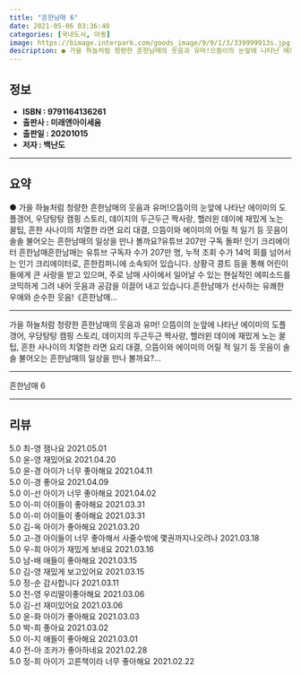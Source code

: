 ```yaml
---
title: "흔한남매 6"
date: 2021-05-06 03:36:48
categories: [국내도서, 아동]
image: https://bimage.interpark.com/goods_image/9/9/1/3/339999913s.jpg
description: ● 가을 하늘처럼 청량한 흔한남매의 웃음과 유머!으뜸이의 눈앞에 나타난 에이미의 도플갱어, 우당탕탕 캠핑 스토리, 데이지의 두근두근 짝사랑, 핼러윈 데이에 재밌게 노는 꿀팁, 흔한 사나이의 치열한 라면 요리 대결, 으뜸이와 에이미의 어릴 적 일기 등 웃음이 솔솔 불어오는 흔한남매의 일
---
```


## **정보**

- **ISBN : 9791164136261**
- **출판사 : 미래엔아이세움**
- **출판일 : 20201015**
- **저자 : 백난도**

------



## **요약**

●  가을 하늘처럼 청량한 흔한남매의 웃음과 유머!으뜸이의 눈앞에 나타난 에이미의 도플갱어, 우당탕탕 캠핑 스토리, 데이지의 두근두근 짝사랑, 핼러윈 데이에 재밌게 노는 꿀팁, 흔한 사나이의 치열한 라면 요리 대결, 으뜸이와 에이미의 어릴 적 일기 등 웃음이 솔솔 불어오는 흔한남매의 일상을 만나 볼까요?유튜브 207만 구독 돌파! 인기 크리에이터 흔한남매흔한남매는 유튜브 구독자 수가 207만 명, 누적 조회 수가 14억 회를 넘어서는 인기 크리에이터로, 흔한컴퍼니에 소속되어 있습니다. 상황극 콩트 등을 통해 어린이들에게 큰 사랑을 받고 있으며, 주로 남매 사이에서 일어날 수 있는 현실적인 에피소드를 코믹하게 그려 내어 웃음과 공감을 이끌어 내고 있습니다.흔한남매가 선사하는 유쾌한 우애와 순수한 웃음!《흔한남매...

------

가을 하늘처럼 청량한 흔한남매의 웃음과 유머!
으뜸이의 눈앞에 나타난 에이미의 도플갱어, 우당탕탕 캠핑 스토리, 데이지의 두근두근 짝사랑, 핼러윈 데이에 재밌게 노는 꿀팁, 흔한 사나이의 치열한 라면 요리 대결, 으뜸이와 에이미의 어릴 적 일기 등 웃음이 솔솔 불어오는 흔한남매의 일상을 만나 볼까요?... 

------


흔한남매 6 

------


## **리뷰** 

5.0 최-영 잼나요 2021.05.01 <br/>5.0 윤-영 재밌어요 2021.04.20 <br/>5.0 윤-경 아이가 너무 좋아해요 2021.04.11 <br/>5.0 이-경 좋아요 2021.04.09 <br/>5.0 이-선 아이가 너무 좋아해요 2021.04.02 <br/>5.0 이-미 아이들이 좋아해요 2021.03.31 <br/>5.0 이-미 아이들이 좋아해요 2021.03.31 <br/>5.0 김-옥 아이가 좋아해요 2021.03.20 <br/>5.0 고-경 아이들이 너무 좋아해서 사줄수밖에 몇권까지나오려나 2021.03.18 <br/>5.0 우-희 아이가 재밌게 보네요 2021.03.16 <br/>5.0 남-배 애들이 좋아해요 2021.03.15 <br/>5.0 김-영 재밌게 보고있어요 2021.03.15 <br/>5.0 정-순 감사합니다 2021.03.11 <br/>5.0 전-영 우리딸이좋아해요 2021.03.06 <br/>5.0 김-선 재미있어요 2021.03.06 <br/>5.0 윤-화 아이가 좋아해요 2021.03.03 <br/>5.0 박-희 좋아요 2021.03.02 <br/>5.0 이-지 애들이 좋아해요 2021.03.01 <br/>4.0 전-아 조카가 좋아하네요 2021.02.28 <br/>5.0 정-희 아이가 고른책이라 너무 좋아해요  2021.02.22 <br/>